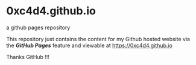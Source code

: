# 0xc4d4.github.io
a github pages repository

This repository just contains the content for my Github hosted website via the *__GitHub Pages__* feature and viewable at https://0xc4d4.github.io

Thanks GitHub !!!

